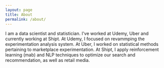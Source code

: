```yaml
---
layout: page
title: About
permalink: /about/
---
```


I am a data scientist and statistician. I've worked at Udemy, Uber and currently working at Shipt. At Udemy, I focused on revammping the experimentation analysis system. At Uber, I worked on statistical methods pertaining to marketplace experimentation. At Shipt, I apply reinforcement learning (mab) and NLP techniques to optimize our search and recommendation, as well as retail media.
